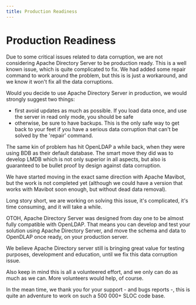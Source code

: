 ```yaml
---
title: Production Readiness
---
```


# Production Readiness

Due to some critical issues related to data corruption, we are not considering Apache Directory Server to be production ready. This is a well known issue, which is quite complicated to fix. We had added some repair command to work around the problem, but this is is just a workaround, and we know it won't fix all the data corruptions.

Would you decide to use Apache Directory Server in production, we would strongly suggest two things:
- first avoid updates as much as possible. If you load data once, and use the server in read only mode, you should be safe
- otherwise, be sure to have backups. This is the only safe way to get back to your feet if you have a serious data corruption that can't be solved by the 'repair' command.

The same kin of problem has hit OpenLDAP a while back, when they were using BDB as their default database. The smart move they did was to develop LMDB which is not only superior in all aspects, but also is guaranteed to be bullet proof by design against data corruption.

We have started moving in the exact same direction with Apache Mavibot, but the work is not completed yet (although we could have a version that works with Mavibot soon enough, but without dead data removal).

Long story short, we are working on solving this issue, it's complicated, it's time consuming, and it will take a while.

OTOH, Apache Directory Server was designed from day one to be almost fully compatible with OpenLDAP. That means you can develop and test your solution using Apache Directory Server, and move the schema and data to OpenDLAP once ready, on your production server.

We believe Apache Directory server still is bringing great value for testing purposes, development and education, until we fix this data corruption issue.

Also keep in mind this is all a volunteered effort, and we only can do as much as we can. More volunteers would help, of course.

In the mean time, we thank you for your support - and bugs reports -, this is quite an adventure to work on such a 500 000+ SLOC code base.
